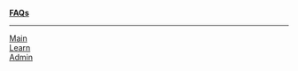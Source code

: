 <div class="linkbox trim-p">

**[FAQs](/src/faqs/index.md)**

---

[Main](/src/main/faq/index.md)  
[Learn](/src/learn/faq/index.md)  
[Admin](/admin/faq/index.md)  

</div>

